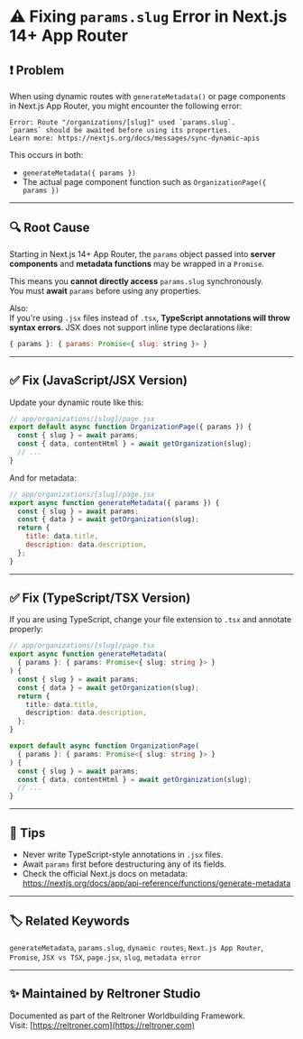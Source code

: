 # ⚠️ Fixing `params.slug` Error in Next.js 14+ App Router

## ❗ Problem

When using dynamic routes with `generateMetadata()` or page components in Next.js App Router, you might encounter the following error:

```
Error: Route "/organizations/[slug]" used `params.slug`. 
`params` should be awaited before using its properties.
Learn more: https://nextjs.org/docs/messages/sync-dynamic-apis
```

This occurs in both:

- `generateMetadata({ params })`
- The actual page component function such as `OrganizationPage({ params })`

---

## 🔍 Root Cause

Starting in Next.js 14+ App Router, the `params` object passed into **server components** and **metadata functions** may be wrapped in a `Promise`.

This means you **cannot directly access** `params.slug` synchronously.  
You must **await** `params` before using any properties.

Also:  
If you're using `.jsx` files instead of `.tsx`, **TypeScript annotations will throw syntax errors**. JSX does not support inline type declarations like:

```js
{ params }: { params: Promise<{ slug: string }> }
```

---

## ✅ Fix (JavaScript/JSX Version)

Update your dynamic route like this:

```js
// app/organizations/[slug]/page.jsx
export default async function OrganizationPage({ params }) {
  const { slug } = await params;
  const { data, contentHtml } = await getOrganization(slug);
  // ...
}
```

And for metadata:

```js
// app/organizations/[slug]/page.jsx
export async function generateMetadata({ params }) {
  const { slug } = await params;
  const { data } = await getOrganization(slug);
  return {
    title: data.title,
    description: data.description,
  };
}
```

---

## ✅ Fix (TypeScript/TSX Version)

If you are using TypeScript, change your file extension to `.tsx` and annotate properly:

```ts
// app/organizations/[slug]/page.tsx
export async function generateMetadata(
  { params }: { params: Promise<{ slug: string }> }
) {
  const { slug } = await params;
  const { data } = await getOrganization(slug);
  return {
    title: data.title,
    description: data.description,
  };
}

export default async function OrganizationPage(
  { params }: { params: Promise<{ slug: string }> }
) {
  const { slug } = await params;
  const { data, contentHtml } = await getOrganization(slug);
  // ...
}
```

---

## 🧠 Tips

- Never write TypeScript-style annotations in `.jsx` files.
- Await `params` first before destructuring any of its fields.
- Check the official Next.js docs on metadata:  
  https://nextjs.org/docs/app/api-reference/functions/generate-metadata

---

## 🏷️ Related Keywords

`generateMetadata`, `params.slug`, `dynamic routes`, `Next.js App Router`, `Promise`, `JSX vs TSX`, `page.jsx`, `slug`, `metadata error`

---

## ✨ Maintained by Reltroner Studio

Documented as part of the Reltroner Worldbuilding Framework.  
Visit: [https://reltroner.com](https://reltroner.com)
